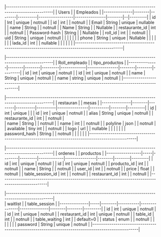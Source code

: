 |------------------------------------------------------------------------------------------------------|
|                      Users                 |                  |                Empleados             |
|---------------|--------|--------|----------|------------------|----------------|--------|--|---------|
| id            | Int    | unique | notnull  |                  | id             | int    |  | notnull |
| Email         | String | unique | nullable |                  | name           | String |  | notnull |
| Name          | String |        | Nullable |                  | restaurante_id | int    |  | notnull |
| Password-hash | String |        | Nullable |                  | roll_id        | int    |  | notnull |
| uid           | String | unique | notnull  |                  |                |        |  |         |
| phone         | String | unique | Nullable |                  |                |        |  |         |
| lada_id       | int    |        | nullable |                  |                |        |  |         |
|------------------------------------------------------------------------------------------------------|


|------------------------------------------------------------------------------------------------------|
|               Roll_empleado               |             |               tipo_productos               |
|---------------|--------|--------|---------|-------------|----------------|--------|--------|---------|
| id            | int    | unique | notnull |             | id             | int    | unique | notnull |
| name          | String | unique | notnull |             | name           | string | unique | notnull |
|------------------------------------------------------------------------------------------------------|


|------------------------------------------------------------------------------------------------------|
|               restauran                    |          |                    mesas                     |
|---------------|--------|--------|----------|----------|----------------|----------|--------|---------|
| id            | int    | unique |          |          | id             | int      | unique | notnull |
| alias         | String | unique | notnull  |          | restaurante_id | int      |        | notnull |              
| name          | String |        | notnull  |          | name           | int      |        | notnull |
| polyline      | json   |        | notnull  |          | available      | tiny int |        | notnull |
| logo          | url    |        | nullable |          |                |          |        |         |
| password_hash | String |        | notnull  |          |                |          |        |         |
|------------------------------------------------------------------------------------------------------|


|------------------------------------------------------------------------------------------------------|
|                   ordenes                 |             |                productos                  |
|------------------|-----|--------|---------|-------------|----------------|--------|--------|---------|
| id               | int | unique | notnull |             | id             | int    | unique | notnull |
| producto_id      | int |        | notnull |             | name           | String |        | notnull |
| user_id          | int |        | notnull |             | price          | float  |        | notnull |
| table_session_id | int |        | notnull |             | restaurant_id  | int    |        | notnull |
|------------------------------------------------------------------------------------------------------|


|------------------------------------------------------------------------------------------------------|            
|                   waitlist               |               |                table_session              |
|---------------|-----|--------|-----------|---------------|---------------|--------|--------|---------|
| id            | int | unique | notnull   |               | id            | int    | unique | notnull |
| restaurant_id | int | unique | notnull   |               | table_id      | int    |        | notnull |
| table_waiting | int |        | default=0 |               | status        | enum   |        | notnull |
|               |     |        |           |               | password      | String | unique | notnull |
|------------------------------------------------------------------------------------------------------|
